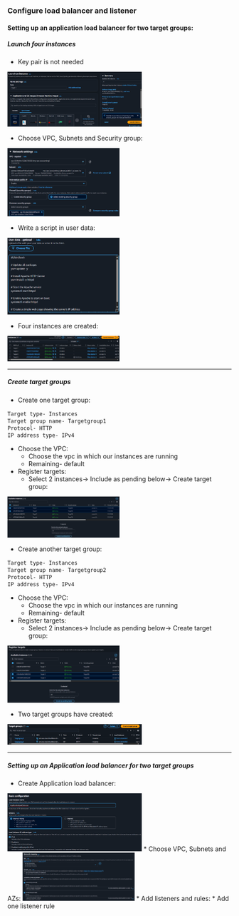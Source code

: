 ### Configure load balancer and listener
#### Setting up an application load balancer for two target groups:
##### Launch four instances
* Key pair is not needed
<img src=".github/images/img_31.png" alt="elastic load balancer" width="60%"/>

* Choose VPC, Subnets and Security group:
<img src=".github/images/img_32.png" alt="elastic load balancer" width="50%"/>

* Write a script in user data:
<img src=".github/images/img_33.png" alt="elastic load balancer" width="50%"/>

* Four instances are created:
<img src=".github/images/img_34.png" alt="elastic load balancer" width="50%"/>

---

##### Create target groups
* Create one target group:
```
Target type- Instances
Target group name- Targetgroup1
Protocol- HTTP
IP address type- IPv4
```
* Choose the VPC:
    * Choose the vpc in which our instances are running 
    * Remaining- default
* Register targets:
  * Select 2 instances→ Include as pending below→ Create target group:
<img src=".github/images/img_35.png" alt="elastic load balancer" width="50%"/>

* Create another target group:
```
Target type- Instances
Target group name- Targetgroup2
Protocol- HTTP
IP address type- IPv4
```
* Choose the VPC:
    * Choose the vpc in which our instances are running 
    * Remaining- default
* Register targets:
  * Select 2 instances→ Include as pending below→ Create target group:
<img src=".github/images/img_36.png" alt="elastic load balancer" width="50%"/>

* Two target groups have created:
<img src=".github/images/img_37.png" alt="elastic load balancer" width="60%"/>

---
##### Setting up an Application load balancer for two target groups
* Create Application load balancer:
<img src=".github/images/img_38.png" alt="elastic load balancer" width="60%"/>
* Choose VPC, Subnets and AZs:
<img src=".github/images/img_39.png" alt="elastic load balancer" width="50%"/>
* Add listeners and rules:
  * Add one listener rule



